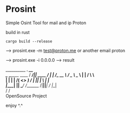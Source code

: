 # Prosint
Simple Osint Tool for mail and ip Proton

build in rust

``cargo build --release ``

--> prosint.exe -m test@proton.me or another email proton

--> prosint.exe -i 0.0.0.0 --> result 

__________                   _________.__           __   
\______   \_______   ____   /   _____/|__|  ____  _/  |_ 
 |     ___/\_  __ \ /  _ \  \_____  \ |  | /    \ \   __\
 |    |     |  | \/(  <_> ) /        \|  ||   |  \ |  |  
 |____|     |__|    \____/ /_______  /|__||___|  / |__|  
                                   \/          \/        
OpenSource Project

enjoy ^.^
                                   
